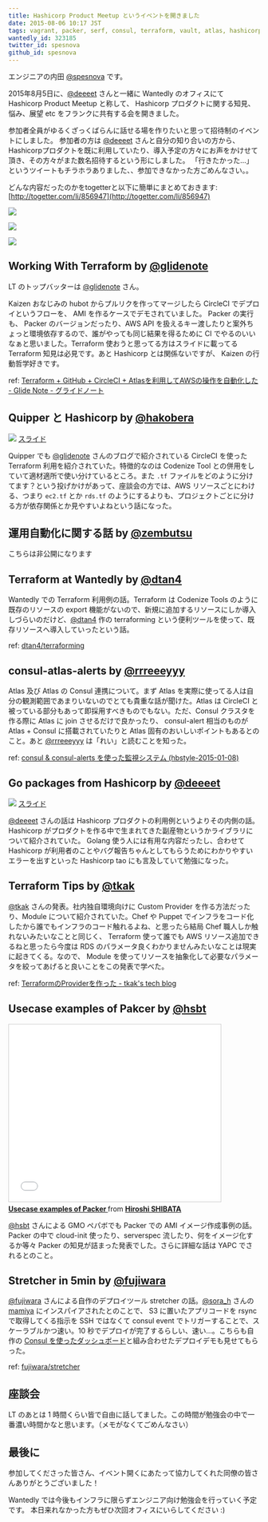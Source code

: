 ```yaml
---
title: Hashicorp Product Meetup というイベントを開きました
date: 2015-08-06 10:17 JST
tags: vagrant, packer, serf, consul, terraform, vault, atlas, hashicorp
wantedly_id: 323185
twitter_id: spesnova
github_id: spesnova
---
```


エンジニアの内田 [@spesnova](https://twitter.com/spesnova) です。

2015年8月5日に、[@deeeet](https://twitter.com/deeeet) さんと一緒に Wantedly のオフィスにて Hashicorp Product Meetup と称して、
Hashicorp プロダクトに関する知見、悩み、展望 etc をフランクに共有する会を開きました。

参加者全員がゆるくざっくばらんに話せる場を作りたいと思って招待制のイベントにしました。
参加者の方は [@deeeet](https://twitter.com/deeeet) さんと自分の知り合いの方から、Hashicorpプロダクトを既に利用していたり、導入予定の方々にお声をかけせて頂き、その方々がまた数名招待するという形にしました。
「行きたかった...」というツイートもチラホラありました、、参加できなかった方ごめんなさい。。

どんな内容だったのかをtogetterと以下に簡単にまとめておきます: [http://togetter.com/li/856947](http://togetter.com/li/856947)

![](images/2015-08-06/intro.jpg)

![](images/2015-08-06/audience.jpg)

![](images/2015-08-06/lt_schedule.jpg)

## Working With Terraform by [@glidenote](https://twitter.com/glidenote)
LT のトップバッターは [@glidenote](https://twitter.com/glidenote) さん。

<script async class="speakerdeck-embed" data-id="478b6c4c7d75463388488e8ee465672d" data-ratio="1.33333333333333" src="//speakerdeck.com/assets/embed.js"></script>

Kaizen おなじみの hubot からプルリクを作ってマージしたら CircleCI でデプロイというフローを、 AMI を作るケースでデモされていました。
Packer の実行も、 Packer のバージョンだったり、AWS API を扱えるキー渡したりと案外ちょっと環境依存するので、誰がやっても同じ結果を得るために CI でやるのいいなぁと思いました。Terraform 使おうと思ってる方はスライドに載ってる Terraform 知見は必見です。あと Hashicorp とは関係ないですが、 Kaizen の行動哲学好きです。

ref: [Terraform + GitHub + CircleCI + Atlasを利用してAWSの操作を自動化した - Glide Note - グライドノート](http://blog.glidenote.com/blog/2015/02/18/terraform-github-circleci-atlas-aws/)

## Quipper と Hashicorp by [@hakobera](https://twitter.com/hakobera)

[![](images/2015-08-06/hakobera_slide.png)](https://gist.github.com/hakobera/a5ced7653957a6491047)
[スライド](https://gist.github.com/hakobera/a5ced7653957a6491047)

Quipper でも [@glidenote](https://twitter.com/glidenote) さんのブログで紹介されている CircleCI を使った Terraform 利用を紹介されていた。特徴的なのは Codenize Tool との併用をしていて適材適所で使い分けているところ。また `.tf` ファイルをどのように分けてます？という投げかけがあって、座談会の方では、AWS リソースごとにわける、つまり `ec2.tf` とか `rds.tf` のようにするよりも、プロジェクトごとに分ける方が依存関係とか見やすいよねという話になった。

## 運用自動化に関する話 by [@zembutsu](https://twitter.com/zembutsu)
こちらは非公開になります

## Terraform at Wantedly by [@dtan4](https://twitter.com/dtan4)

<script async class="speakerdeck-embed" data-id="1246047604f0473dbbdd8f47b0912706" data-ratio="1.33333333333333" src="//speakerdeck.com/assets/embed.js"></script>

Wantedly での Terraform 利用例の話。Terraform は Codenize Tools のように既存のリソースの export 機能がないので、新規に追加するリソースにしか導入しづらいのだけど、[@dtan4](https://twitter.com/dtan4) 作の terraforming という便利ツールを使って、既存リソースへ導入していったという話。

ref: [dtan4/terraforming](https://github.com/dtan4/terraforming)

## consul-atlas-alerts by [@rrreeeyyy](https://twitter.com/rrreeeyyy)

<script async class="speakerdeck-embed" data-id="cc1fbf3754674edd9b2079ec29ba0dca" data-ratio="1.77777777777778" src="//speakerdeck.com/assets/embed.js"></script>

Atlas 及び Atlas の Consul 連携について。まず Atlas を実際に使ってる人は自分の観測範囲であまりいないのでとても貴重な話が聞けた。Atlas は CircleCI と被っている部分もあって即採用すべきものでもない。ただ、Consul クラスタを作る際に Atlas に join させるだけで良かったり、 consul-alert 相当のものが Atlas + Consul に搭載されていたりと Atlas 固有のおいしいポイントもあるとのこと。あと [@rrreeeyyy](https://twitter.com/rrreeeyyy) は「れい」と読むことを知った。

ref: [consul & consul-alerts を使った監視システム (hbstyle-2015-01-08)](http://www.slideshare.net/rrreeeyyy117/consul-andalertsmonitoring)

## Go packages from Hashicorp by [@deeeet](https://twitter.com/deeeet)

![](images/2015-08-06/deeeet_slide.png)
[スライド](http://go-talks.appspot.com/github.com/tcnksm/talks/2015/08/hashicorp-meetup.slide#1)

[@deeeet](https://twitter.com/deeeet) さんの話は Hashicorp プロダクトの利用例というよりその内側の話。Hashicorp がプロダクトを作る中で生まれてきた副産物というかライブラリについて紹介されていた。
Golang 使う人には有用な内容だったし、合わせて Hashicorp が利用者のことやバグ報告ちゃんとしてもらうためにわかりやすいエラーを出すといった Hashicorp tao にも言及していて勉強になった。

## Terraform Tips by [@tkak](https://twitter.com/tkak)

<script async class="speakerdeck-embed" data-id="91c928c7b1df430191f8e5955b41b6d7" data-ratio="1.37081659973226" src="//speakerdeck.com/assets/embed.js"></script>

[@tkak](https://twitter.com/tkak) さんの発表。社内独自環境向けに Custom Provider を作る方法だったり、Module について紹介されていた。Chef や Puppet でインフラをコード化したから誰でもインフラのコード触れるよね、と思ったら結局 Chef 職人しか触れないみたいなことと同じく、 Terraform 使って誰でも AWS リソース追加できるねと思ったら今度は RDS のパラメータ良くわかりませんみたいなことは現実に起きてくる。なので、 Module を使ってリソースを抽象化して必要なパラメータを絞ってあげると良いことをこの発表で学べた。

ref: [TerraformのProviderを作った - tkak's tech blog](http://tkak.hatenablog.com/entry/2014/11/07/074044)

## Usecase examples of Pakcer by [@hsbt](https://twitter.com/hsbt)

<iframe src="//www.slideshare.net/slideshow/embed_code/key/fTgmJGwbnqWelu" width="425" height="355" frameborder="0" marginwidth="0" marginheight="0" scrolling="no" style="border:1px solid #CCC; border-width:1px; margin-bottom:5px; max-width: 100%;" allowfullscreen> </iframe> <div style="margin-bottom:5px"> <strong> <a href="//www.slideshare.net/hsbt/20150805-hashicorptalks" title="Usecase examples of Packer " target="_blank">Usecase examples of Packer </a> </strong> from <strong><a href="//www.slideshare.net/hsbt" target="_blank">Hiroshi SHIBATA</a></strong> </div>

[@hsbt](https://twitter.com/hsbt) さんによる GMO ペパボでも Packer での AMI イメージ作成事例の話。Packer の中で cloud-init 使ったり、serverspec 流したり、何をイメージ化するか等々 Packer の知見が詰まった発表でした。さらに詳細な話は YAPC でされるとのこと。

## Stretcher in 5min by [@fujiwara](https://twitter.com/fujiwara)

<script async class="speakerdeck-embed" data-id="8d83ac3687ae40c9a68cf7406c1b50e6" data-ratio="1.77777777777778" src="//speakerdeck.com/assets/embed.js"></script>

[@fujiwara](https://twitter.com/fujiwara) さんによる自作のデプロイツール stretcher の話。[@sora_h](https://twitter.com/sora_h) さんの [mamiya](https://github.com/sorah/mamiya) にインスパイアされたとのことで、 S3 に置いたアプリコードを rsync で取得してくる指示を SSH ではなくて consul event でトリガーすることで、スケーラブルかつ速い。10 秒でデプロイが完了するらしい、速い...。こちらも自作の [Consul を使ったダッシュボード](https://github.com/fujiwara/consul-kv-dashboard)と組み合わせたデプロイデモも見せてもらった。

ref: [fujiwara/stretcher](https://github.com/fujiwara/stretcher)

## 座談会
LT のあとは 1 時間くらい皆で自由に話してました。この時間が勉強会の中で一番濃い時間かなと思います。（メモがなくてごめんなさい）

## 最後に
参加してくださった皆さん、イベント開くにあたって協力してくれた同僚の皆さんありがとうございました！

Wantedly では今後もインフラに限らずエンジニア向け勉強会を行っていく予定です。
本日来れなかった方もぜひ次回オフィスにいらしてください :)
